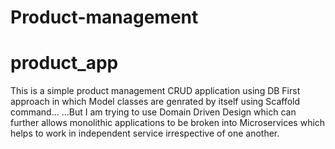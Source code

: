 
# Product-management

# product_app
This is a simple product management CRUD application using DB First approach in which Model classes are genrated by itself using  Scaffold command...
...But I am trying to use Domain Driven Design which can further allows monolithic applications to  be broken into Microservices which helps to work in  independent service irrespective of one another.

